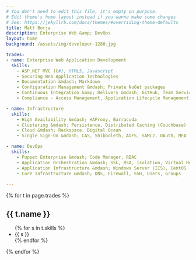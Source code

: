 ```yaml
---
# You don't need to edit this file, it's empty on purpose.
# Edit theme's home layout instead if you wanna make some changes
# See: https://jekyllrb.com/docs/themes/#overriding-theme-defaults
title: Matt Borja
description: Enterprise Web &amp; DevOps
layout: home
background: /assets/img/developer-1280.jpg

trades:
- name: Enterprise Web Application Development
  skills:
    - ASP.NET MVC (C#), HTML5, Javascript
    - Securing Web Application Technologies
    - Documentation &mdash; Markdown
    - Configuration Management &mdash; Private NuGet packages
    - Continuous Integration &amp; Delivery &mdash; GitHub, Team Services, TeamCity
    - Compliance - Access Management, Application Lifecycle Management

- name: Infrastructure
  skills:
    - High Availability &mdash; HAProxy, Barracuda
    - Clustering &mdash; Persistence, Distributed Caching (Couchbase)
    - Cloud &mdash; Rackspace, Digital Ocean
    - Single Sign-On &mdash; CAS, Shibboleth, ADFS, SAML2, OAuth, MFA

- name: DevOps
  skills:
    - Puppet Enterprise &mdash; Code Manager, RBAC
    - Application Orchestration &mdash; SSL, RSA, Isolation, Virtual Hosts, Shares
    - Application Infrastructure &mdash; Windows Server (IIS), CentOS (Tomcat)
    - Core Infrastructure &mdash; DNS, Firewall, SSH, Users, Groups
    
---
```


{% for t in page.trades %}
  <h2>{{ t.name }}</h2>
  <ul>
    {% for s in t.skills %}
    <li>{{ s }}</li>
    {% endfor %}
  </ul>
{% endfor %}